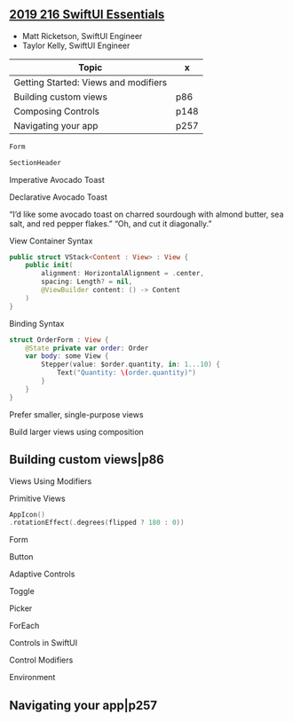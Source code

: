 

## [2019 216 SwiftUI Essentials](https://developer.apple.com//videos/play/wwdc2019/216/)


- Matt Ricketson, SwiftUI Engineer
- Taylor Kelly, SwiftUI Engineer


Topic|x
--|--
Getting Started: Views and modifiers|
Building custom views|p86
Composing Controls|p148
Navigating your app|p257



```swift
Form 

SectionHeader

```




Imperative Avocado Toast


Declarative Avocado Toast

“I’d like some avocado toast on charred sourdough with almond butter, sea salt, and red pepper flakes.”
“Oh, and cut it diagonally.”


View Container Syntax


```swift
public struct VStack<Content : View> : View {   
    public init(
        alignment: HorizontalAlignment = .center, 
        spacing: Length? = nil,
        @ViewBuilder content: () -> Content
    ) 
}
```



Binding Syntax

```swift
struct OrderForm : View {
    @State private var order: Order
    var body: some View {
        Stepper(value: $order.quantity, in: 1...10) {
            Text("Quantity: \(order.quantity)") 
        }
    } 
}
```


Prefer smaller, single-purpose views


Build larger views using composition



## Building custom views|p86

Views Using Modifiers

Primitive Views

```swift
AppIcon()
.rotationEffect(.degrees(flipped ? 180 : 0))

```

Form

Button


Adaptive Controls

Toggle

Picker

ForEach

Controls in SwiftUI

Control Modifiers


Environment


## Navigating your app|p257



```swift

```


